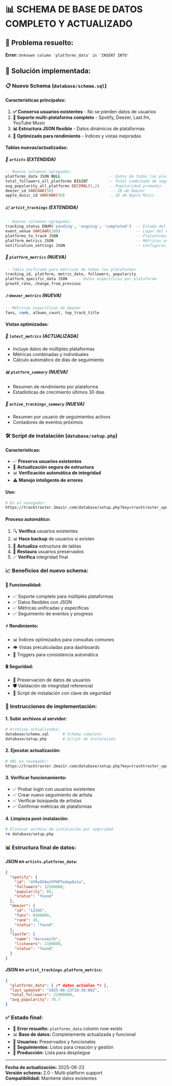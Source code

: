 # 📊 SCHEMA DE BASE DE DATOS COMPLETO Y ACTUALIZADO

## 🚨 Problema resuelto:
**Error:** `Unknown column 'platforms_data' in 'INSERT INTO'`

## 🔧 Solución implementada:

### 📋 **Nuevo Schema (`database/schema.sql`)**

#### **Características principales:**
1. **✅ Conserva usuarios existentes** - No se pierden datos de usuarios
2. **🔄 Soporte multi-plataforma completo** - Spotify, Deezer, Last.fm, YouTube Music
3. **📊 Estructura JSON flexible** - Datos dinámicos de plataformas
4. **🎯 Optimizado para rendimiento** - Índices y vistas mejoradas

#### **Tablas nuevas/actualizadas:**

##### 🎵 **`artists` (EXTENDIDA)**
```sql
-- Nuevas columnas agregadas:
platforms_data JSON NULL                     -- Datos de todas las plataformas
total_followers_all_platforms BIGINT         -- Total combinado de seguidores  
avg_popularity_all_platforms DECIMAL(5,2)    -- Popularidad promedio
deezer_id VARCHAR(50)                         -- ID de Deezer
apple_music_id VARCHAR(50)                   -- ID de Apple Music
```

##### 📈 **`artist_trackings` (EXTENDIDA)**
```sql
-- Nuevas columnas agregadas:
tracking_status ENUM('pending', 'ongoing', 'completed')  -- Estado del seguimiento
event_venue VARCHAR(200)                                 -- Lugar del evento
platforms_to_track JSON                                  -- Plataformas seleccionadas
platform_metrics JSON                                    -- Métricas actuales
notification_settings JSON                               -- Configuración de notificaciones
```

##### 🔄 **`platform_metrics` (NUEVA)**
```sql
-- Tabla unificada para métricas de todas las plataformas
tracking_id, platform, metric_date, followers, popularity
platform_specific_data JSON    -- Datos específicos por plataforma
growth_rate, change_from_previous
```

##### 🎶 **`deezer_metrics` (NUEVA)**
```sql
-- Métricas específicas de Deezer
fans, rank, albums_count, top_track_title
```

#### **Vistas optimizadas:**

##### 👀 **`latest_metrics` (ACTUALIZADA)**
- Incluye datos de múltiples plataformas
- Métricas combinadas y individuales
- Cálculo automático de días de seguimiento

##### 📊 **`platform_summary` (NUEVA)**
- Resumen de rendimiento por plataforma
- Estadísticas de crecimiento últimos 30 días

##### 🎯 **`active_trackings_summary` (NUEVA)**
- Resumen por usuario de seguimientos activos
- Contadores de eventos próximos

### 🛠️ **Script de instalación (`database/setup.php`)**

#### **Características:**
- ✅ **Preserva usuarios existentes**
- 🔄 **Actualización segura de estructura**
- 📊 **Verificación automática de integridad**
- ⚠️ **Manejo inteligente de errores**

#### **Uso:**
```bash
# En el navegador:
https://tracktraster.3mas1r.com/database/setup.php?key=tracktraster_update_2025
```

#### **Proceso automático:**
1. 🔍 **Verifica** usuarios existentes
2. 📊 **Hace backup** de usuarios si existen
3. 🔄 **Actualiza** estructura de tablas
4. 👥 **Restaura** usuarios preservados
5. ✅ **Verifica** integridad final

### 📈 **Beneficios del nuevo schema:**

#### 🎯 **Funcionalidad:**
- ✅ Soporte completo para múltiples plataformas
- ✅ Datos flexibles con JSON
- ✅ Métricas unificadas y específicas
- ✅ Seguimiento de eventos y progreso

#### ⚡ **Rendimiento:**
- 📊 Índices optimizados para consultas comunes
- 👁️ Vistas precalculadas para dashboards
- 🔄 Triggers para consistencia automática

#### 🔒 **Seguridad:**
- 👥 Preservación de datos de usuarios
- 🛡️ Validación de integridad referencial
- 🔑 Script de instalación con clave de seguridad

### 🚀 **Instrucciones de implementación:**

#### **1. Subir archivos al servidor:**
```bash
# Archivos actualizados:
database/schema.sql      # Schema completo
database/setup.php       # Script de instalación
```

#### **2. Ejecutar actualización:**
```bash
# URL en navegador:
https://tracktraster.3mas1r.com/database/setup.php?key=tracktraster_update_2025
```

#### **3. Verificar funcionamiento:**
- ✅ Probar login con usuarios existentes
- ✅ Crear nuevo seguimiento de artista
- ✅ Verificar búsqueda de artistas
- ✅ Confirmar métricas de plataformas

#### **4. Limpieza post-instalación:**
```bash
# Eliminar archivo de instalación por seguridad
rm database/setup.php
```

### 📊 **Estructura final de datos:**

#### **JSON en `artists.platforms_data`:**
```json
{
  "spotify": {
    "id": "4YRxDV8wJFPHPTeXepOstw",
    "followers": 12500000,
    "popularity": 85,
    "status": "found"
  },
  "deezer": {
    "id": "12345",
    "fans": 8300000,
    "rank": 45,
    "status": "found"
  },
  "lastfm": {
    "name": "Aerosmith",
    "listeners": 2100000,
    "status": "found"
  }
}
```

#### **JSON en `artist_trackings.platform_metrics`:**
```json
{
  "platforms_data": { /* datos actuales */ },
  "last_updated": "2025-06-23T10:30:00Z",
  "total_followers": 22900000,
  "avg_popularity": 76.7
}
```

### ✅ **Estado final:**
- 🎯 **Error resuelto:** `platforms_data` column now exists
- 📊 **Base de datos:** Completamente actualizada y funcional
- 👥 **Usuarios:** Preservados y funcionales
- 🔄 **Seguimientos:** Listos para creación y gestión
- 🚀 **Producción:** Lista para despliegue

---

**Fecha de actualización:** 2025-06-23  
**Versión schema:** 2.0 - Multi-platform support  
**Compatibilidad:** Mantiene datos existentes
